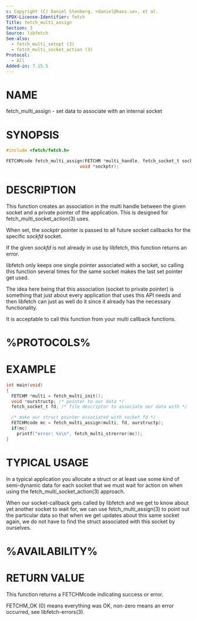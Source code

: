 ```yaml
---
c: Copyright (C) Daniel Stenberg, <daniel@haxx.se>, et al.
SPDX-License-Identifier: fetch
Title: fetch_multi_assign
Section: 3
Source: libfetch
See-also:
  - fetch_multi_setopt (3)
  - fetch_multi_socket_action (3)
Protocol:
  - All
Added-in: 7.15.5
---
```


# NAME

fetch_multi_assign - set data to associate with an internal socket

# SYNOPSIS

~~~c
#include <fetch/fetch.h>

FETCHMcode fetch_multi_assign(FETCHM *multi_handle, fetch_socket_t sockfd,
                            void *sockptr);
~~~

# DESCRIPTION

This function creates an association in the multi handle between the given
socket and a private pointer of the application. This is designed for
fetch_multi_socket_action(3) uses.

When set, the *sockptr* pointer is passed to all future socket callbacks
for the specific *sockfd* socket.

If the given *sockfd* is not already in use by libfetch, this function
returns an error.

libfetch only keeps one single pointer associated with a socket, so calling
this function several times for the same socket makes the last set pointer get
used.

The idea here being that this association (socket to private pointer) is
something that just about every application that uses this API needs and then
libfetch can just as well do it since it already has the necessary
functionality.

It is acceptable to call this function from your multi callback functions.

# %PROTOCOLS%

# EXAMPLE

~~~c
int main(void)
{
  FETCHM *multi = fetch_multi_init();
  void *ourstructp; /* pointer to our data */
  fetch_socket_t fd; /* file descriptor to associate our data with */

  /* make our struct pointer associated with socket fd */
  FETCHMcode mc = fetch_multi_assign(multi, fd, ourstructp);
  if(mc)
    printf("error: %s\n", fetch_multi_strerror(mc));
}
~~~

# TYPICAL USAGE

In a typical application you allocate a struct or at least use some kind of
semi-dynamic data for each socket that we must wait for action on when using
the fetch_multi_socket_action(3) approach.

When our socket-callback gets called by libfetch and we get to know about yet
another socket to wait for, we can use fetch_multi_assign(3) to point out the
particular data so that when we get updates about this same socket again, we
do not have to find the struct associated with this socket by ourselves.

# %AVAILABILITY%

# RETURN VALUE

This function returns a FETCHMcode indicating success or error.

FETCHM_OK (0) means everything was OK, non-zero means an error occurred, see
libfetch-errors(3).
